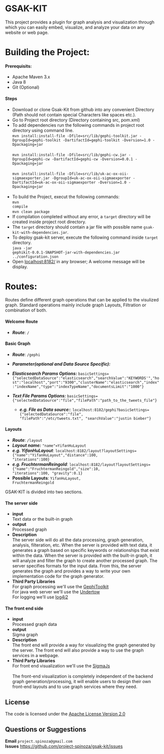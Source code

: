 
# GSAK-KIT 

This project provides a plugin for graph analysis and visualization through which you can easily embed, visualize, and analyze your data on any website or web page.<br>

# Building the Project:

#### Prerequisits: 
  * Apache Maven 3.x <br>
  * Java 8 <br>
  * Git (Optional)<br>

#### Steps 
  * Download or clone Gsak-Kit from github into any convenient Directory (Path should not contain special Characters like spaces etc.). <br>
  * Go to Project root directory (Directory containing src, pom.xml) <br>
  * To add dependencies run the following commands in project root directory using command line.</br>
     `mvn install:install-file -Dfile=src/lib/gephi-toolkit.jar -DgroupId=gephi-toolkit -DartifactId=gephi-toolkit -Dversion=1.0 -Dpackaging=jar`</br></br>
      `mvn install:install-file -Dfile=src/lib/gephi-cw.jar -DgroupId=gephi-cw -DartifactId=gephi-cw -Dversion=0.0.1 -Dpackaging=jar`</br></br>
     `mvn install:install-file -Dfile=src/lib/uk-ac-ox-oii-sigmaexporter.jar -DgroupId=uk-ac-ox-oii-sigmaexporter -DartifactId=uk-ac-ox-oii-sigmaexporter -Dversion=1.0 -Dpackaging=jar`</br></br>
  * To build the Project, execut the following commands:<br>
      <code>mvn compile</code><br>
      <code>mvn clean package</code><br>
  * If compilation completed without any error, a <code>target</code> directory will be created inside project root directory. <br>
  * The <code>target</code> directory should contain a jar file with possible name <code>gsak-kit-with-dependencies.jar</code>.<br>
  * To deploy gsak-kit server, execute the following command inside <code>target</code> directory.<br>
      <code>java -jar gephikit-0.0.1-SNAPSHOT-jar-with-dependencies.jar ../configuration.json</code><br>
  * Open <a href="localhost:8182/">localhost:8182/</a> in any browser; A welcome message will be display.<br>
  
  
# Routes:
  Routes define different graph operations that can be applied to the visulized graph. Standard operations mainly include  graph Layouts, Filtration or combination of both.
#### Welcome Route
 * *__Route__*: <code>/</code> <br>
#### Basic Graph
  * *__Route__*: <code>/gephi</code> <br>
  * *__Parameter(optional and Data Source Specific):__*
  * *__Elasticsearch Params Options:__* <code>basicSettings={"selectedDataSource":"elasticsearch","searchValue":"KEYWORDS'","host":"localhost","port":"9300","clusterName":"elasticsearch","index":"indexName","type":"indexTypeName","documentsLimit":"1000"}</code> <br>

* *__Text File Params Options:__* <code>basicSettings={"selectedDataSource":"file","filePath":"path_to_the_tweets_file"}</code> <br>
  * *__e.g. File as Data source:__*: <code>localhost:8182/gephi?basicSettings={"selectedDataSource":"file", "filePath":"/etc/tweets.txt", "searchValue":"justin bieber"} </code> <br>
#### Layouts
  * *__Route__*: <code>/layout</code> <br>
  * *__Layout name:__* <code>"name"=YifanHuLayout</code> <br>
  * *__e.g. YifanHuLayout__*: <code>localhost:8182/layout?layoutSettings={"name":"YifanHuLayout","distance":100, "iterations":100}</code> <br>
  * *__e.g. FruchtermanReingold__*: <code>localhost:8182/layout?layoutSettings={"name":"FruchtermanReingold","size":10, "iterations":100, "gravity":0.1}</code> <br>
  * __Possible Layouts__: <code>YifanHuLayout, FruchtermanReingold</code>


GSAK-KIT is divided into two sections.
#### The server side 
  * **input** <br>Text data or the built-in graph<br>
  * **output**<br>Processed graph<br>
  * **Description** <br>
 The server side will do all the data processing, graph generation, analysis, filteration, etc.
 When the server is provided with text data, it generates a graph based on specific keywords or relationships that exist   within the data.
 When the server is provided with the built-in graph, it will analyze and filter the graph to create another processed graph.  The server specifies formats for the input data. From this, the server generates the graph and provides a way to write your  own implementation code for the graph generator. <br>
  * **Third Party Libraries**<br> 
For graph processing we'll use the [GephiToolkit](https://gephi.org/toolkit/) <br>
For java web server we'll use the [Undertow](https://github.com/undertow-io/undertow) <br>
For logging we'll use [log4j2](https://github.com/logentries/le_java/wiki/Log4j2)

#### The front end side 
  * **input** <br> Processed graph data <br> 
  * **output** <br> Sigma graph <br>
  * **Description** <br> The front end will provide a way for visualizing the graph generated by the server. The front end will also provide a way to use the graph services in a webpage. <br>
  * **Third Party Libraries** <br> For front end visualization we'll use the [SigmaJs](http://sigmajs.org/) <br><br>
  The front-end visualization is completely independent of the backend graph generation/processing, it will enable users to design their own front-end layouts and to use graph services where they need.
  
## License
The code is licensed under the [Apache License Version 2.0](http://www.apache.org/licenses/LICENSE-2.0)
<br>

## Questions or Suggestions
**Email** `project.spinoza@gmail.com`<br>
**Issues** https://github.com/project-spinoza/gsak-kit/issues
